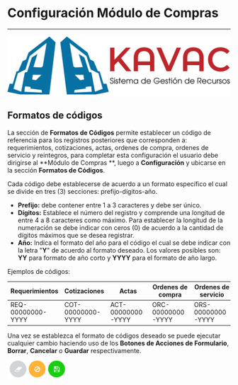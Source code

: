 # Configuración Módulo de Compras
*******************************

![Screenshot](../img/logokavac.png#imagen)

## Formatos de códigos

La sección de **Formatos de Códigos** permite establecer un código de referencia para los registros posteriores que corresponden a: requerimientos, cotizaciones, actas, ordenes de compra, ordenes de servicio y reintegros, para completar esta configuración el usuario debe dirigirse al **Módulo de Compras **, luego a **Configuración** y ubicarse en la sección **Formatos de Códigos**.

Cada código debe establecerse de acuerdo a un formato específico el cual se divide en tres (3) secciones: prefijo-dígitos-año.

- **Prefijo:** debe contener entre 1 a 3 caracteres y debe ser único.
- **Dígitos:** Establece el número del registro y comprende una longitud de entre 4 a 8 caracteres como máximo. Para establecer la longitud de la numeración se debe indicar con ceros (0) de acuerdo a la cantidad de dígitos máximos que se desea registrar.
- **Año:** Indica el formato del año para el código el cual se debe indicar con la letra "**Y**" de acuerdo al formato deseado. Los valores posibles son: **YY** para formato de año corto y **YYYY** para el formato de año largo.

Ejemplos de códigos:

|Requerimientos|Cotizaciones|Actas|Ordenes de compra|Ordenes de servicio| Reintegros |    
|--- |--- |--- |--- |--- |---|
|REQ-00000000-YYYY |COT-00000000-YYYY |ACT-00000000-YYYY |ORC-00000000-YYYY |ORS-00000000-YYYY |REI-00000000-YYYY|

Una vez se establezca el formato de códigos deseado se puede ejecutar cualquier cambio haciendo uso de los **Botones de Acciones de Formulario**, **Borrar**, **Cancelar** o **Guardar** respectivamente. 

![Screenshot](../img/form_actions.png#imagen)

